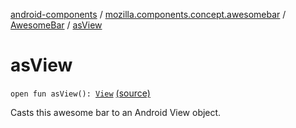 [android-components](../../index.md) / [mozilla.components.concept.awesomebar](../index.md) / [AwesomeBar](index.md) / [asView](./as-view.md)

# asView

`open fun asView(): `[`View`](https://developer.android.com/reference/android/view/View.html) [(source)](https://github.com/mozilla-mobile/android-components/blob/master/components/concept/awesomebar/src/main/java/mozilla/components/concept/awesomebar/AwesomeBar.kt#L47)

Casts this awesome bar to an Android View object.

